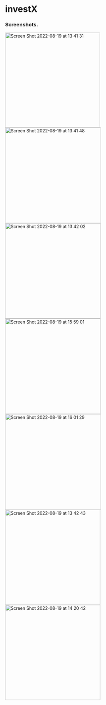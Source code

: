 # investX


### Screenshots.

<img width="306" alt="Screen Shot 2022-08-19 at 13 41 31" src="https://user-images.githubusercontent.com/58264400/185550930-7bf73c84-6d69-405e-89a4-55dc4a9efcd1.png">

<img width="309" alt="Screen Shot 2022-08-19 at 13 41 48" src="https://user-images.githubusercontent.com/58264400/185550974-9b311367-b897-4f24-b222-d7b97f533ae5.png">

<img width="308" alt="Screen Shot 2022-08-19 at 13 42 02" src="https://user-images.githubusercontent.com/58264400/185551002-be902838-4210-4b91-a517-d3c317533532.png">

<img width="308" alt="Screen Shot 2022-08-19 at 15 59 01" src="https://user-images.githubusercontent.com/58264400/185572331-45644f44-791f-4df7-b665-4d03b81dc80f.png">

<img width="309" alt="Screen Shot 2022-08-19 at 16 01 29" src="https://user-images.githubusercontent.com/58264400/185572745-881e04a2-8194-444b-ad1c-56695ab46ea5.png">


<img width="307" alt="Screen Shot 2022-08-19 at 13 42 43" src="https://user-images.githubusercontent.com/58264400/185551079-406c906b-1aba-4737-a682-cb8d554621ad.png">

<img width="307" alt="Screen Shot 2022-08-19 at 14 20 42" src="https://user-images.githubusercontent.com/58264400/185555819-d00c83f2-a5c3-4cac-9d87-ef9e38b7b030.png">
